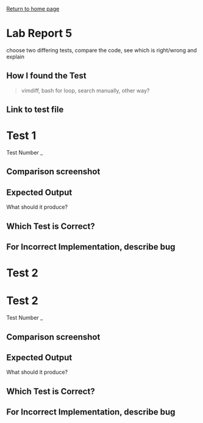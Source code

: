 [Return to home page](https://crustaceanking.github.io/cse15l-lab-reports/Lab-reports.html)

# Lab Report 5

choose two differing tests, compare the code, see which is right/wrong and explain

## How I found the Test

>vimdiff, bash for loop, search manually, other way?

## Link to test file

# Test 1

Test Number _

## Comparison screenshot

## Expected Output

What should it produce?

## Which Test is Correct?

## For Incorrect Implementation, describe bug

# Test 2

# Test 2

Test Number _

## Comparison screenshot

## Expected Output

What should it produce?

## Which Test is Correct?

## For Incorrect Implementation, describe bug
